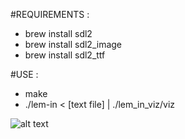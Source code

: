#REQUIREMENTS :

- brew install sdl2
- brew install sdl2_image
- brew install sdl2_ttf

#USE : 

- make
- ./lem-in < [text file] | ./lem_in_viz/viz


![alt text](https://github.com/nessman69/lem_in_viz/blob/master/img/image.png)

